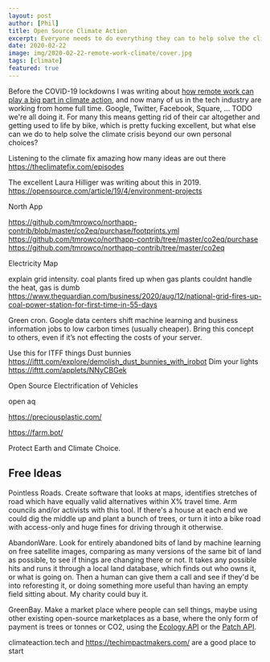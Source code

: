 ```yaml
---
layout: post
author: [Phil]
title: Open Source Climate Action
excerpt: Everyone needs to do everything they can to help solve the climate crisis, and like many problems, open-source software has some of the answers.
date: 2020-02-22
image: img/2020-02-22-remote-work-climate/cover.jpg
tags: [climate]
featured: true
---
```


Before the COVID-19 lockdowns I was writing about [how remote work can play a big part in climate action](/2020/remote-work-climate), and now many of us in the tech industry are working from home full time. Google, Twitter, Facebook, Square, ... TODO we're all doing it. For many this means getting rid of their car altogether and getting used to life by bike, which is pretty fucking excellent, but what else can we do to help solve the climate crisis beyond our own personal choices? 


Listening to the climate fix amazing how many ideas are out there https://theclimatefix.com/episodes

The excellent Laura Hilliger was writing about this in 2019. 
 https://opensource.com/article/19/4/environment-projects

North App

https://github.com/tmrowco/northapp-contrib/blob/master/co2eq/purchase/footprints.yml
https://github.com/tmrowco/northapp-contrib/tree/master/co2eq/purchase
https://github.com/tmrowco/northapp-contrib/tree/master/co2eq



Electricity Map

explain grid intensity. 
coal plants fired up when gas plants couldnt handle the heat, gas is dumb 
https://www.theguardian.com/business/2020/aug/12/national-grid-fires-up-coal-power-station-for-first-time-in-55-days


Green cron. Google data centers shift machine learning and business information jobs to low carbon times (usually cheaper). Bring this concept to others, even if it’s not effecting the costs of your server. 

Use this for ITFF things
Dust bunnies https://ifttt.com/explore/demolish_dust_bunnies_with_irobot
Dim your lights https://ifttt.com/applets/NNyCBGek

Open Source Electrification of Vehicles


open aq

https://preciousplastic.com/

https://farm.bot/



Protect Earth and Climate Choice.


## Free Ideas

Pointless Roads. Create software that looks at maps, identifies stretches of road which have equally valid alternatives within X% travel time. Arm councils and/or activists with this tool. If there's a house at each end we could dig the middle up and plant a bunch of trees, or turn it into a bike road with access-only and huge fines for driving through it otherwise.

AbandonWare. Look for entirely abandoned bits of land by machine learning on free satellite images, comparing as many versions of the same bit of land as possible, to see if things are changing there or not. It takes any possible hits and runs it through a local land database, which finds out who owns it, or what is going on. Then a human can give them a call and see if they'd be into reforesting it, or doing something more useful than having an empty field sitting about. My charity could buy it. 

GreenBay. Make a market place where people can sell things, maybe using other existing open-source marketplaces as a base, where the only form of payment is trees or tonnes or CO2, using the [Ecology API](TODO) or the [Patch API](TODO).


climateaction.tech and https://techimpactmakers.com/ are a good place to start
